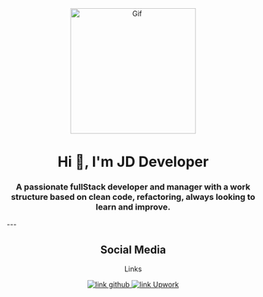 <div id="header" align="center">
    <img src="https://media.giphy.com/media/v1.Y2lkPTc5MGI3NjExYjQ4NmYzNTY1MGM2NTg0ODYzYmRlZWU5NDRkYjZkMTM3MzRjN2YzYyZlcD12MV9pbnRlcm5hbF9naWZzX2dpZklkJmN0PXRz/qEqiI3Oq7vBkoE236M/giphy.gif"
        alt="Gif" width="250">
    <h1 align="center">Hi 🖖, I'm <span> JD Developer </span> </h1>
    <h3 align="center">A passionate fullStack developer and manager with a work structure based on clean code,
        refactoring, always looking to learn and improve.</h3>
</div>
---
<br>
<div id="badges" align="center">
    <h2 align="center"> Social Media </h2>
    <p>Links</p>
    <a href="https://github.com/JDDeveloper1">
        <img src="https://img.shields.io/badge/Github-JD%20Developer-orange?logo=github&style=plastic" alt="link github"
            title="github">
    </a>
    <a href="https://www.upwork.com/freelancers/~01cfeb84d19e3ea1ba">
        <img src="https://img.shields.io/badge/Upwork-David%20Soto-green?logo=upwork&green&style=plastic"
            alt="link Upwork" title="Upwork">
    </a>
</div>

<!--
**JDDeveloper1/JDDeveloper1** is a ✨ _special_ ✨ repository because its `README.md` (this file) appears on your GitHub profile.

Here are some ideas to get you started:

- 🔭 I’m currently working on ...
- 🌱 I’m currently learning ...
- 👯 I’m looking to collaborate on ...
- 🤔 I’m looking for help with ...
- 💬 Ask me about ...
- 📫 How to reach me: ...
- 😄 Pronouns: ...
- ⚡ Fun fact: ...
-->
